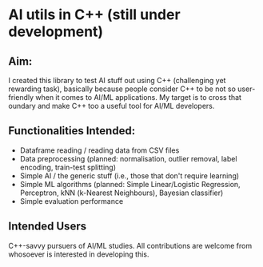# AI utils in C++ (still under development)

## Aim:
I created this library to test AI stuff out using C++ (challenging yet rewarding task), basically because people consider C++ to be not so user-friendly when it comes to AI/ML applications. My target is to cross that oundary and make C++ too a useful tool for AI/ML developers.

## Functionalities Intended:
* Dataframe reading / reading data from CSV files
* Data preprocessing (planned: normalisation, outlier removal, label encoding, train-test splitting)
* Simple AI / the generic stuff (i.e., those that don't require learning)
* Simple ML algorithms (planned: Simple Linear/Logistic Regression, Perceptron, kNN (k-Nearest Neighbours), Bayesian classifier)
* Simple evaluation performance

## Intended Users
C++-savvy pursuers of AI/ML studies. All contributions are welcome from whosoever is interested in developing this.

